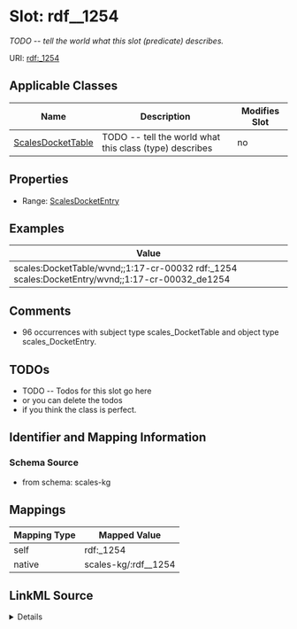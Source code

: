 

# Slot: rdf__1254


_TODO -- tell the world what this slot (predicate) describes._





URI: [rdf:_1254](http://www.w3.org/1999/02/22-rdf-syntax-ns#_1254)



<!-- no inheritance hierarchy -->





## Applicable Classes

| Name | Description | Modifies Slot |
| --- | --- | --- |
| [ScalesDocketTable](../classes/ScalesDocketTable.md) | TODO -- tell the world what this class (type) describes |  no  |







## Properties

* Range: [ScalesDocketEntry](../classes/ScalesDocketEntry.md)






## Examples

| Value |
| --- |
| scales:DocketTable/wvnd;;1:17-cr-00032 rdf:_1254 scales:DocketEntry/wvnd;;1:17-cr-00032_de1254 |

## Comments

* 96 occurrences with subject type scales_DocketTable and object type scales_DocketEntry.

## TODOs

* TODO -- Todos for this slot go here
* or you can delete the todos
* if you think the class is perfect.

## Identifier and Mapping Information







### Schema Source


* from schema: scales-kg




## Mappings

| Mapping Type | Mapped Value |
| ---  | ---  |
| self | rdf:_1254 |
| native | scales-kg/:rdf__1254 |




## LinkML Source

<details>
```yaml
name: rdf__1254
description: TODO -- tell the world what this slot (predicate) describes.
todos:
- TODO -- Todos for this slot go here
- or you can delete the todos
- if you think the class is perfect.
comments:
- 96 occurrences with subject type scales_DocketTable and object type scales_DocketEntry.
examples:
- value: scales:DocketTable/wvnd;;1:17-cr-00032 rdf:_1254 scales:DocketEntry/wvnd;;1:17-cr-00032_de1254
from_schema: scales-kg
rank: 1000
slot_uri: rdf:_1254
alias: rdf__1254
domain_of:
- scales_DocketTable
range: scales_DocketEntry

```
</details>